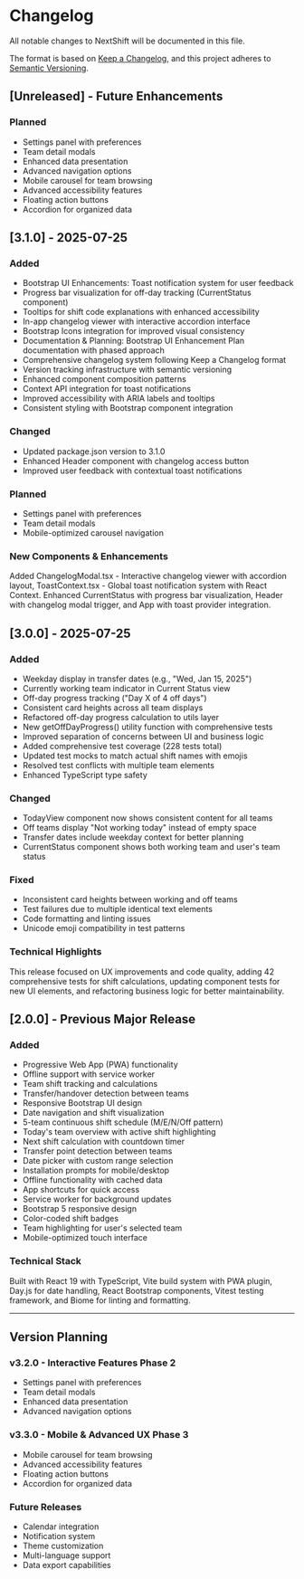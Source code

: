 # Changelog

All notable changes to NextShift will be documented in this file.

The format is based on [Keep a Changelog](https://keepachangelog.com/en/1.0.0/),
and this project adheres to [Semantic Versioning](https://semver.org/spec/v2.0.0.html).

## [Unreleased] - Future Enhancements

### Planned
- Settings panel with preferences
- Team detail modals
- Enhanced data presentation
- Advanced navigation options
- Mobile carousel for team browsing
- Advanced accessibility features
- Floating action buttons
- Accordion for organized data

## [3.1.0] - 2025-07-25

### Added
- Bootstrap UI Enhancements: Toast notification system for user feedback
- Progress bar visualization for off-day tracking (CurrentStatus component)
- Tooltips for shift code explanations with enhanced accessibility
- In-app changelog viewer with interactive accordion interface
- Bootstrap Icons integration for improved visual consistency
- Documentation & Planning: Bootstrap UI Enhancement Plan documentation with phased approach
- Comprehensive changelog system following Keep a Changelog format
- Version tracking infrastructure with semantic versioning
- Enhanced component composition patterns
- Context API integration for toast notifications
- Improved accessibility with ARIA labels and tooltips
- Consistent styling with Bootstrap component integration

### Changed
- Updated package.json version to 3.1.0
- Enhanced Header component with changelog access button
- Improved user feedback with contextual toast notifications

### Planned
- Settings panel with preferences
- Team detail modals
- Mobile-optimized carousel navigation

### New Components & Enhancements
Added ChangelogModal.tsx - Interactive changelog viewer with accordion layout, ToastContext.tsx - Global toast notification system with React Context. Enhanced CurrentStatus with progress bar visualization, Header with changelog modal trigger, and App with toast provider integration.

## [3.0.0] - 2025-07-25

### Added
- Weekday display in transfer dates (e.g., "Wed, Jan 15, 2025")
- Currently working team indicator in Current Status view
- Off-day progress tracking ("Day X of 4 off days")
- Consistent card heights across all team displays
- Refactored off-day progress calculation to utils layer
- New getOffDayProgress() utility function with comprehensive tests
- Improved separation of concerns between UI and business logic
- Added comprehensive test coverage (228 tests total)
- Updated test mocks to match actual shift names with emojis
- Resolved test conflicts with multiple team elements
- Enhanced TypeScript type safety

### Changed
- TodayView component now shows consistent content for all teams
- Off teams display "Not working today" instead of empty space
- Transfer dates include weekday context for better planning
- CurrentStatus component shows both working team and user's team status

### Fixed
- Inconsistent card heights between working and off teams
- Test failures due to multiple identical text elements
- Code formatting and linting issues
- Unicode emoji compatibility in test patterns

### Technical Highlights
This release focused on UX improvements and code quality, adding 42 comprehensive tests for shift calculations, updating component tests for new UI elements, and refactoring business logic for better maintainability.

## [2.0.0] - Previous Major Release

### Added
- Progressive Web App (PWA) functionality
- Offline support with service worker
- Team shift tracking and calculations
- Transfer/handover detection between teams
- Responsive Bootstrap UI design
- Date navigation and shift visualization
- 5-team continuous shift schedule (M/E/N/Off pattern)
- Today's team overview with active shift highlighting
- Next shift calculation with countdown timer
- Transfer point detection between teams
- Date picker with custom range selection
- Installation prompts for mobile/desktop
- Offline functionality with cached data
- App shortcuts for quick access
- Service worker for background updates
- Bootstrap 5 responsive design
- Color-coded shift badges
- Team highlighting for user's selected team
- Mobile-optimized touch interface

### Technical Stack
Built with React 19 with TypeScript, Vite build system with PWA plugin, Day.js for date handling, React Bootstrap components, Vitest testing framework, and Biome for linting and formatting.

---

## Version Planning

### v3.2.0 - Interactive Features Phase 2
- Settings panel with preferences
- Team detail modals
- Enhanced data presentation
- Advanced navigation options

### v3.3.0 - Mobile & Advanced UX Phase 3
- Mobile carousel for team browsing
- Advanced accessibility features
- Floating action buttons
- Accordion for organized data

### Future Releases
- Calendar integration
- Notification system
- Theme customization
- Multi-language support
- Data export capabilities
